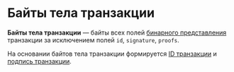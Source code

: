 # Байты тела транзакции

**Байты тела транзакции** — байты всех полей [бинарного представления](/blockchain/binary-format/transaction-binary-format.md) транзакции за исключением полей `id`, `signature`, `proofs`.

На основании байтов тела транзакции формируется [ID транзакции](/blockchain/transaction/transaction-id.md) и [подпись транзакции](/blockchain/transaction-signature.md).
